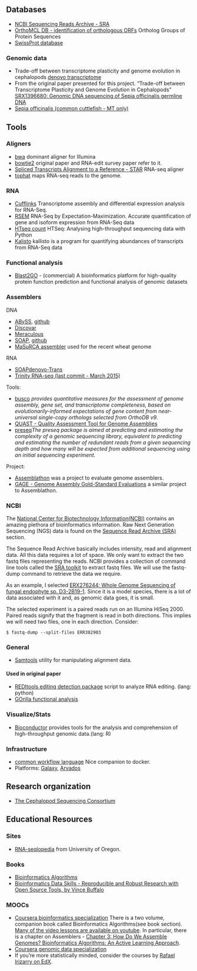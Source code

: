 ## Databases

* [NCBI Sequencing Reads Archive - SRA](https://www.ncbi.nlm.nih.gov/sra)
* [OrthoMCL DB - identification of orthologous ORFs](http://orthomcl.org/orthomcl/) Ortholog Groups of Protein Sequences
* [SwissProt database](http://www.uniprot.org/)

### Genomic data

* Trade-off between transcriptome plasticity and genome evolution in cephalopods [denovo transcriptome](http://www.tau.ac.il/~elieis/squid/)
* From the original paper presented for this project. “Trade-off between Transcriptome Plasticity and Genome Evolution in Cephalopods” [SRX1396680: Genomic DNA sequencing of Sepia officinalis germline DNA](https://www.ncbi.nlm.nih.gov/sra/SRX1396680[accn])
* [Sepia officinalis \(common cuttlefish - MT only\)](https://www.ncbi.nlm.nih.gov/genome/7879)

## Tools

### Aligners

* [bwa](http://bio-bwa.sourceforge.net/) dominant aligner for Illumina
* [bowtie2](http://bowtie-bio.sourceforge.net/bowtie2/index.shtml) original paper and RNA-edit survey paper refer to it.
* [Spliced Transcripts Alignment to a Reference - STAR](https://github.com/alexdobin/STAR) RNA-seq aligner
* [tophat](http://ccb.jhu.edu/software/tophat/index.shtml) maps RNA-seq reads to the genome.

### RNA

* [Cufflinks](http://cole-trapnell-lab.github.io/cufflinks/) Transcriptome assembly and differential expression analysis for RNA-Seq.
* [RSEM](https://deweylab.github.io/RSEM/) RNA-Seq by Expectation-Maximization. Accurate quantification of gene and isoform expression from RNA-Seq data
* [HTseq count](http://htseq.readthedocs.io/en/release_0.9.1/) HTSeq: Analysing high-throughput sequencing data with Python
* [Kalisto](https://pachterlab.github.io/kallisto/about) kallisto is a program for quantifying abundances of transcripts from RNA-Seq data

### Functional analysis

* [Blast2GO](https://en.wikipedia.org/wiki/Blast2GO) - \(commercial\) A bioinformatics platform for high-quality protein function prediction and functional analysis of genomic datasets

### Assemblers

DNA

* [ABySS](http://www.bcgsc.ca/platform/bioinfo/software/abyss), [github](https://github.com/bcgsc/abyss)
* [Discovar](https://software.broadinstitute.org/software/discovar/blog/)
* [Meraculous](https://jgi.doe.gov/data-and-tools/meraculous/)
* [SOAP](http://soap.genomics.org.cn/soapdenovo.html), [github](https://github.com/aquaskyline/SOAPdenovo2)
* [MaSuRCA assembler](http://www.genome.umd.edu/masurca.html) used for the recent wheat genome

RNA

* [SOAPdenovo-Trans ](https://github.com/aquaskyline/SOAPdenovo-Trans)
* [Trinity RNA-seq \(last commit - March 2015\)](https://github.com/trinityrnaseq/trinityrnaseq/wiki)

Tools:
* [busco](http://busco.ezlab.org) _provides quantitative measures for the assessment of genome assembly, gene set, and transcriptome completeness, based on evolutionarily-informed expectations of gene content from near-universal single-copy orthologs selected from OrthoDB v9_. 
* [QUAST - Quality Assessment Tool for Genome Assemblies](http://quast.sourceforge.net/)
* [preseq](http://smithlabresearch.org/software/preseq/)_The preseq package is aimed at predicting and estimating the complexity of a genomic sequencing library, equivalent to predicting and estimating the number of redundant reads from a given sequencing depth and how many will be expected from additional sequencing using an initial sequencing experiment._


Project:

* [Assemblathon](http://assemblathon.org/) was a project to evaluate genome assemblers.
* [GAGE - Genome Assembly Gold-Standard Evaluations](http://gage.cbcb.umd.edu/) a similar project to Assemblathon.

### NCBI

The [National Center for Biotechnology Information\(NCBI\)](https://www.ncbi.nlm.nih.gov/) contains an amazing plethora of bioinformatics information.  Raw Next Generation Sequencing \(NGS\) data is found on the [Sequence Read Archive \(SRA\)](https://www.ncbi.nlm.nih.gov/sra) section.

The Sequence Read Archive basically includes intensity, read and alignment data. All this data requires a lot of space. We only want to extract the two fastq files representing the reads. NCBI provides a collection of command line tools called the [SRA toolkit](https://trace.ncbi.nlm.nih.gov/Traces/sra/sra.cgi?view=software) to extract fastq files. We will use the fastq-dump command to retrieve the data we require.

As an example, I selected [ERX276244: Whole Genome Sequencing of fungal endophyte sp. D3-2B19-1](http://www.ncbi.nlm.nih.gov/sra/ERX276244). Since it is a model species, there is a lot of data associated with it and, as genomic data goes, it is small.

The selected experiment is a paired reads run on an Illumina HiSeq 2000. Paired reads signify that the fragment is read in both directions. This implies we will need two files, one in each direction. Consider:

`$ fastq-dump --split-files ERR302903`

### General

* [Samtools](https://github.com/samtools/samtools) utility for manipulating alignment data.

#### Used in original paper

* [REDItools editing detection package](https://sourceforge.net/projects/reditools) script to analyze RNA editing. \(lang: python\)
* [GOrilla functional analysis](http://cbl-gorilla.cs.technion.ac.il/)

### Visualize/Stats

* [Bioconductor](https://www.bioconductor.org/) provides tools for the analysis and comprehension of high-throughput genomic data.\(lang: R\)

### Infrastructure

* [common workflow language](http://www.commonwl.org/v1.0/) Nice companion to docker.
* Platforms: [Galaxy](https://usegalaxy.org/), [Arvados](https://arvados.org/)

## Research organization

* [The Cephalopod Sequencing Consortium](https://www.cephseq.org)

## Educational Resources

### Sites

* [RNA-seqlopedia](https://rnaseq.uoregon.edu/) from University of Oregon.

### Books

* [Bioinformatics Algorithms](http://bioinformaticsalgorithms.com)
* [Bioinformatics Data Skills - Reproducible and Robust Research with Open Source Tools, by Vince Buffalo](http://vincebuffalo.org/book/)

### MOOCs

* [Coursera bioinformatics specialization](https://www.coursera.org/specializations/bioinformatics) There is a two volume, companion book called Bioinformatics Algorithms\(see book section\). [Many of the video lessons are available on youtube](https://www.youtube.com/channel/UCKSUVRs2N2FdDNvQoRWKhoQ). In particular, there is a chapter on Assemblers - [Chapter 3: How Do We Assemble Genomes? Bioinformatics Algorithms: An Active Learning Approach](https://www.youtube.com/watch?v=vjB6nhOu3BY&list=PLQ-85lQlPqFNGdaeGpV8dPEeSm3AChb6L).
* [Coursera genomic data specialization](https://www.coursera.org/specializations/genomic-data-science)
* If you’re more statistically minded, consider the courses by [Rafael Irizarry on EdX](https://www.edx.org/bio/rafael-irizarry).



